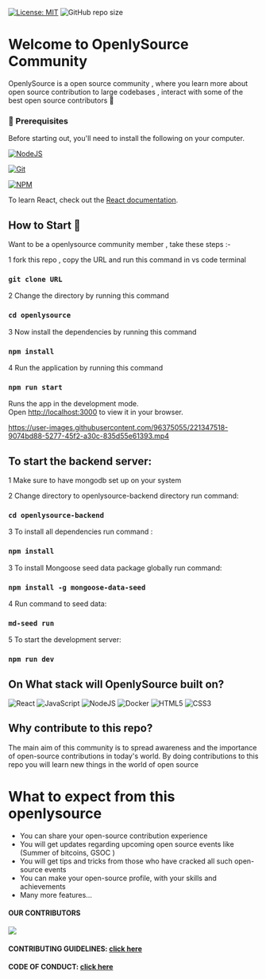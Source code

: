 [![License: MIT](https://img.shields.io/badge/License-MIT-yellow.svg)](https://opensource.org/licenses/MIT) 
![GitHub repo size](https://img.shields.io/github/repo-size/hparashar27/OpenlySource)
# Welcome to OpenlySource Community

OpenlySource is a open source community , where you learn more about open source contribution to large codebases , interact with some of the best open source contributors 🚀

### 🧾 Prerequisites

Before starting out, you'll need to install the following on your computer.

[![NodeJS](https://img.shields.io/badge/node.js-6DA55F?style=for-the-badge&logo=node.js&logoColor=white)](https://nodejs.org/en/download/)

[![Git](https://img.shields.io/badge/git-%23F05033.svg?style=for-the-badge&logo=git&logoColor=white)](https://git-scm.com/downloads)

[![NPM](https://img.shields.io/badge/NPM-%23000000.svg?style=for-the-badge&logo=npm&logoColor=white)](https://www.npmjs.com/)

To learn React, check out the [React documentation](https://reactjs.org/).

## How to Start 🚀

Want to be a openlysource community member , take these steps :-


1 fork this repo , copy the URL and run this command in vs code terminal

### `git clone URL `

2 Change the directory by running this command

### `cd openlysource`

3 Now install the dependencies by running this command

### `npm install`

4 Run the application by running this command

### `npm run start`

Runs the app in the development mode.\
Open [http://localhost:3000](http://localhost:3000) to view it in your browser.

https://user-images.githubusercontent.com/96375055/221347518-9074bd88-5277-45f2-a30c-835d55e61393.mp4

## To start the backend server:

1 Make sure to have mongodb set up on your system

2 Change directory to openlysource-backend directory run command:

### `cd openlysource-backend`

3 To install all dependencies run command :

### `npm install`

3 To install Mongoose seed data package globally run command:

### `npm install -g mongoose-data-seed `

4 Run command to seed data:

### `md-seed run`

5 To start the development server:

### `npm run dev`

## On What stack will OpenlySource built on?

![React](https://img.shields.io/badge/react-%2320232a.svg?style=for-the-badge&logo=react&logoColor=%2361DAFB)
![JavaScript](https://img.shields.io/badge/javascript-%23323330.svg?style=for-the-badge&logo=javascript&logoColor=%23F7DF1E)
![NodeJS](https://img.shields.io/badge/node.js-6DA55F?style=for-the-badge&logo=node.js&logoColor=white)
![Docker](https://img.shields.io/badge/docker-%230db7ed.svg?style=for-the-badge&logo=docker&logoColor=white)
![HTML5](https://img.shields.io/badge/html5-%23E34F26.svg?style=for-the-badge&logo=html5&logoColor=white)
![CSS3](https://img.shields.io/badge/css3-%231572B6.svg?style=for-the-badge&logo=css3&logoColor=white)

## Why contribute to this repo?

The main aim of this community is to spread awareness and the importance of open-source contributions in today's world. By doing contributions to this repo you will learn new things in the world of open source

# What to expect from this openlysource

-   You can share your open-source contribution experience
-   You will get updates regarding upcoming open source events like (Summer of bitcoins, GSOC )
-   You will get tips and tricks from those who have cracked all such open-source events
-   You can make your open-source profile, with your skills and achievements
-   Many more features...

#### OUR CONTRIBUTORS 
<a href="https://github.com/hparashar27/openlysource/graphs/contributors">
  <img src="https://contrib.rocks/image?repo=hparashar27/openlysource" />
</a>

#### CONTRIBUTING GUIDELINES: [click here](./CONTRIBUTING.md)

#### CODE OF CONDUCT: [click here](./CODE_OF_CONDUCT.md)


